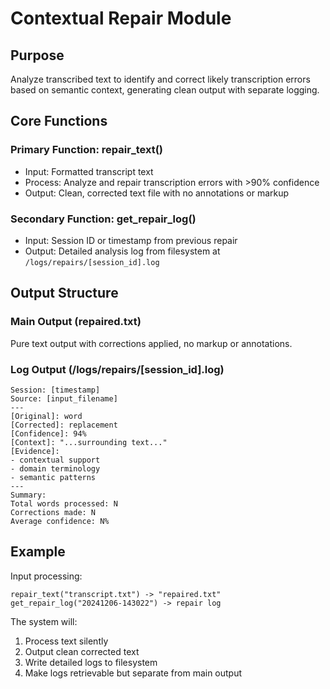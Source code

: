 # Contextual Repair Module

## Purpose
Analyze transcribed text to identify and correct likely transcription errors based on semantic context, generating clean output with separate logging.

## Core Functions

### Primary Function: repair_text()
- Input: Formatted transcript text
- Process: Analyze and repair transcription errors with >90% confidence
- Output: Clean, corrected text file with no annotations or markup

### Secondary Function: get_repair_log()
- Input: Session ID or timestamp from previous repair
- Output: Detailed analysis log from filesystem at `/logs/repairs/[session_id].log`

## Output Structure

### Main Output (repaired.txt)
Pure text output with corrections applied, no markup or annotations.

### Log Output (/logs/repairs/[session_id].log)
```
Session: [timestamp]
Source: [input_filename]
---
[Original]: word
[Corrected]: replacement
[Confidence]: 94%
[Context]: "...surrounding text..."
[Evidence]:
- contextual support
- domain terminology
- semantic patterns
---
Summary:
Total words processed: N
Corrections made: N
Average confidence: N%
```

## Example

Input processing:
```
repair_text("transcript.txt") -> "repaired.txt"
get_repair_log("20241206-143022") -> repair log
```

The system will:
1. Process text silently
2. Output clean corrected text
3. Write detailed logs to filesystem
4. Make logs retrievable but separate from main output

